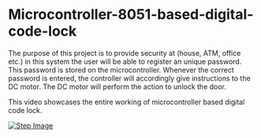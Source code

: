 # Microcontroller-8051-based-digital-code-lock
The purpose of this project is to provide security at (house, ATM, office etc.) in this system the user will be able to register an unique password. This password is stored on the microcontroller. Whenever the correct password is entered, the controller will accordingly give instructions to the DC motor. The DC motor will perform the action to unlock the door.

This video showcases the entire working of microcontroller based digital code lock.

[![Step Image](https://img.youtube.com/vi/G2IGSfZm4qM/0.jpg)](https://youtu.be/G2IGSfZm4qM)
